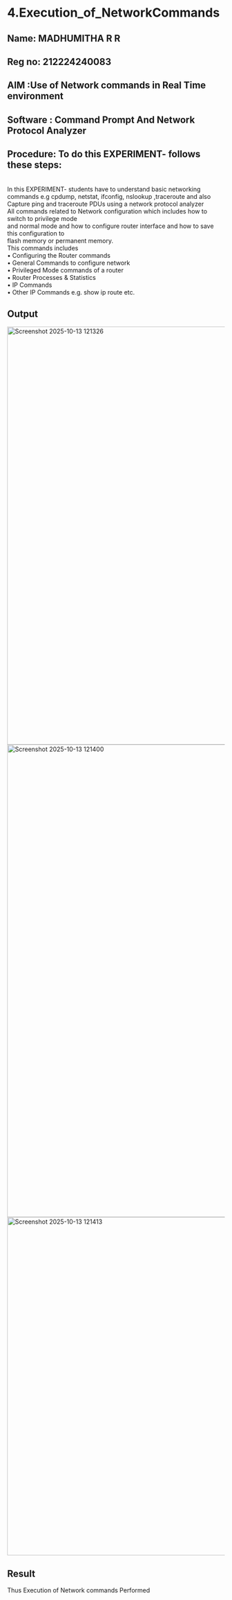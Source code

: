 # 4.Execution_of_NetworkCommands
## Name: MADHUMITHA R R
## Reg no: 212224240083
## AIM :Use of Network commands in Real Time environment
## Software : Command Prompt And Network Protocol Analyzer
## Procedure: To do this EXPERIMENT- follows these steps:
<BR>
In this EXPERIMENT- students have to understand basic networking commands e.g cpdump, netstat, ifconfig, nslookup ,traceroute and also Capture ping and traceroute PDUs using a network protocol analyzer 
<BR>
All commands related to Network configuration which includes how to switch to privilege mode
<BR>
and normal mode and how to configure router interface and how to save this configuration to
<BR>
flash memory or permanent memory.
<BR>
This commands includes
<BR>
• Configuring the Router commands
<BR>
• General Commands to configure network
<BR>
• Privileged Mode commands of a router 
<BR>
• Router Processes & Statistics
<BR>
• IP Commands
<BR>
• Other IP Commands e.g. show ip route etc.
<BR>

## Output
<img width="1495" height="965" alt="Screenshot 2025-10-13 121326" src="https://github.com/user-attachments/assets/0ff35bee-1430-4a4b-ab9b-a435de28e82f" />
<img width="1342" height="1091" alt="Screenshot 2025-10-13 121400" src="https://github.com/user-attachments/assets/f71ba9f8-3360-4b87-898f-fb2c40acf95a" />
<img width="1138" height="781" alt="Screenshot 2025-10-13 121413" src="https://github.com/user-attachments/assets/22097cca-5a26-4a17-8fa7-0b844e0f17ea" />



## Result
Thus Execution of Network commands Performed 
